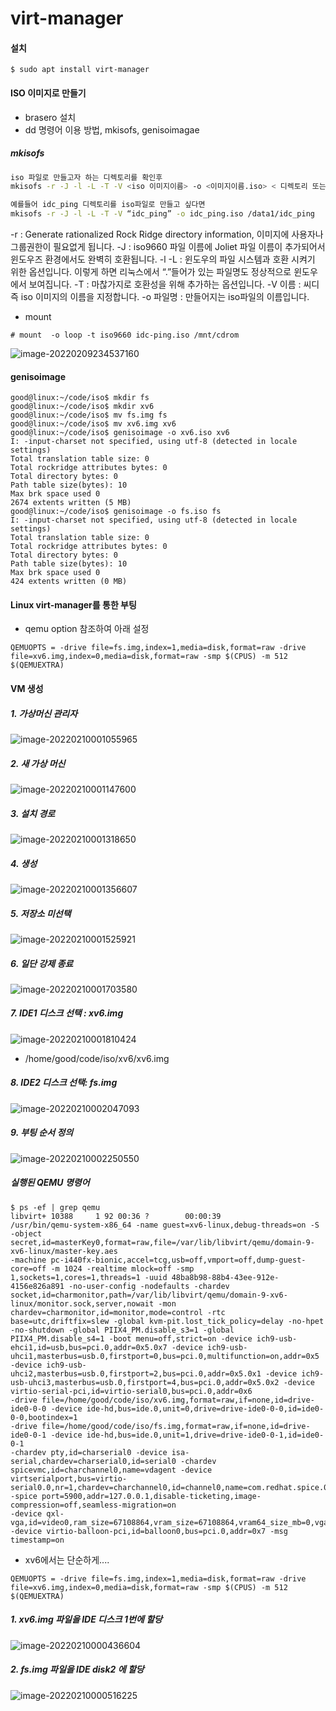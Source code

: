 # virt-manager

#### 설치

```
$ sudo apt install virt-manager
```

#### ISO 이미지로 만들기

* brasero  설치
* dd 명령어 이용 방법, mkisofs, genisoimagae

##### mkisofs

```sh
iso 파일로 만들고자 하는 디렉토리를 확인후 
mkisofs -r -J -l -L -T -V <iso 이미지이름> -o <이미지이름.iso> < 디렉토리 또는 파일들>

예를들어 idc_ping 디렉토리를 iso파일로 만들고 싶다면 
mkisofs -r -J -l -L -T -V “idc_ping” -o idc_ping.iso /data1/idc_ping 
```

-r : Generate rationalized Rock Ridge directory information, 이미지에 사용자나 그룹권한이 필요없게 됩니다.
-J : iso9660 파일 이름에 Joliet 파일 이름이 추가되어서 윈도우즈 환경에서도 완벽히 호환됩니다.
-l -L : 윈도우의 파일 시스템과 호환 시켜기 위한 옵션입니다. 이렇게 하면 리눅스에서 “.”들어가 있는 파일명도 정상적으로 윈도우에서 보여집니다.
-T : 마찮가지로 호환성을 위해 추가하는 옵션입니다.
-V 이름 : 씨디 즉 iso 이미지의 이름을 지정합니다.
-o 파일명 : 만들어지는 iso파일의 이름입니다.

* mount 

```
# mount  -o loop -t iso9660 idc-ping.iso /mnt/cdrom
```



![image-20220209234537160](img/image-20220209234537160.png)



#### genisoimage

```
good@linux:~/code/iso$ mkdir fs
good@linux:~/code/iso$ mkdir xv6
good@linux:~/code/iso$ mv fs.img fs
good@linux:~/code/iso$ mv xv6.img xv6
good@linux:~/code/iso$ genisoimage -o xv6.iso xv6
I: -input-charset not specified, using utf-8 (detected in locale settings)
Total translation table size: 0
Total rockridge attributes bytes: 0
Total directory bytes: 0
Path table size(bytes): 10
Max brk space used 0
2674 extents written (5 MB)
good@linux:~/code/iso$ genisoimage -o fs.iso fs
I: -input-charset not specified, using utf-8 (detected in locale settings)
Total translation table size: 0
Total rockridge attributes bytes: 0
Total directory bytes: 0
Path table size(bytes): 10
Max brk space used 0
424 extents written (0 MB)
```





#### Linux virt-manager를 통한 부팅

* qemu option 참조하여 아래 설정

```
QEMUOPTS = -drive file=fs.img,index=1,media=disk,format=raw -drive file=xv6.img,index=0,media=disk,format=raw -smp $(CPUS) -m 512 $(QEMUEXTRA)
```

#### VM 생성

##### 1. 가상머신 관리자

![image-20220210001055965](img/image-20220210001055965.png)

##### 2. 새 가상 머신

![image-20220210001147600](img/image-20220210001147600.png)

##### 3. 설치 경로

![image-20220210001318650](C:\code\lk\02.DEV\img\image-20220210001318650.png)

##### 4. 생성

![image-20220210001356607](img/image-20220210001356607.png)

##### 5. 저장소 미선택

![image-20220210001525921](img/image-20220210001525921.png)

##### 6. 일단 강제 종료

![image-20220210001703580](C:\code\lk\02.DEV\img\image-20220210001703580.png)

##### 7. IDE1 디스크 선택 : xv6.img

![image-20220210001810424](img/image-20220210001810424.png)

* /home/good/code/iso/xv6/xv6.img

##### 8. IDE2 디스크 선택: fs.img

![image-20220210002047093](img/image-20220210002047093.png)

##### 9. 부팅 순서 정의

![image-20220210002250550](img/image-20220210002250550.png)



##### 실행된 QEMU 명령어

```
$ ps -ef | grep qemu
libvirt+ 10388     1 92 00:36 ?        00:00:39 
/usr/bin/qemu-system-x86_64 -name guest=xv6-linux,debug-threads=on -S -object secret,id=masterKey0,format=raw,file=/var/lib/libvirt/qemu/domain-9-xv6-linux/master-key.aes 
-machine pc-i440fx-bionic,accel=tcg,usb=off,vmport=off,dump-guest-core=off -m 1024 -realtime mlock=off -smp 1,sockets=1,cores=1,threads=1 -uuid 48ba8b98-88b4-43ee-912e-4156e826a891 -no-user-config -nodefaults -chardev socket,id=charmonitor,path=/var/lib/libvirt/qemu/domain-9-xv6-linux/monitor.sock,server,nowait -mon chardev=charmonitor,id=monitor,mode=control -rtc base=utc,driftfix=slew -global kvm-pit.lost_tick_policy=delay -no-hpet -no-shutdown -global PIIX4_PM.disable_s3=1 -global PIIX4_PM.disable_s4=1 -boot menu=off,strict=on -device ich9-usb-ehci1,id=usb,bus=pci.0,addr=0x5.0x7 -device ich9-usb-uhci1,masterbus=usb.0,firstport=0,bus=pci.0,multifunction=on,addr=0x5 -device ich9-usb-uhci2,masterbus=usb.0,firstport=2,bus=pci.0,addr=0x5.0x1 -device ich9-usb-uhci3,masterbus=usb.0,firstport=4,bus=pci.0,addr=0x5.0x2 -device virtio-serial-pci,id=virtio-serial0,bus=pci.0,addr=0x6 
-drive file=/home/good/code/iso/xv6.img,format=raw,if=none,id=drive-ide0-0-0 -device ide-hd,bus=ide.0,unit=0,drive=drive-ide0-0-0,id=ide0-0-0,bootindex=1 
-drive file=/home/good/code/iso/fs.img,format=raw,if=none,id=drive-ide0-0-1 -device ide-hd,bus=ide.0,unit=1,drive=drive-ide0-0-1,id=ide0-0-1 
-chardev pty,id=charserial0 -device isa-serial,chardev=charserial0,id=serial0 -chardev spicevmc,id=charchannel0,name=vdagent -device virtserialport,bus=virtio-serial0.0,nr=1,chardev=charchannel0,id=channel0,name=com.redhat.spice.0 
-spice port=5900,addr=127.0.0.1,disable-ticketing,image-compression=off,seamless-migration=on 
-device qxl-vga,id=video0,ram_size=67108864,vram_size=67108864,vram64_size_mb=0,vgamem_mb=16,max_outputs=1,bus=pci.0,addr=0x2 -device virtio-balloon-pci,id=balloon0,bus=pci.0,addr=0x7 -msg timestamp=on
```

* xv6에서는 단순하게....

```
QEMUOPTS = -drive file=fs.img,index=1,media=disk,format=raw -drive file=xv6.img,index=0,media=disk,format=raw -smp $(CPUS) -m 512 $(QEMUEXTRA)
```







##### 1. xv6.img 파일을 IDE 디스크 1번에 할당

![image-20220210000436604](C:\code\lk\02.DEV\img\image-20220210000436604.png)



##### 2. fs.img 파일을 IDE disk2 에 할당

![image-20220210000516225](img/image-20220210000516225.png)



